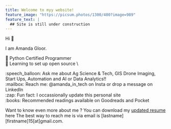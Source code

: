 ```yaml
---
title: Welcome to myy website!
feature_image: "https://picsum.photos/1300/400?image=989"
feature_text: |
  ## Site is still under construction 
---
```


Hi :wave:

I am Amanda Gloor.

:telescope: Python Certified Programmer \
:seedling: Learning to set up open source \
<p>  
:speech_balloon: Ask me about Ag Science & Tech, GIS Drone Imaging, Start Ups, Automation and AI or Data Analytics!! <br>
:mailbox: Reach me: @amanda_in_tech on Insta or drop a message on LinkedIn <br>
:zap: Fun fact: I occassionally update this personal site <br>
:books: Recommended readings available on Goodreads and Pocket 
</p>

Want to know even more about me ?
You can download my [updated resume](https://github.com/amandagloor/amandagloor.github.io/blob/main/resume.md) here
The best way to reach me is via email is [lastname][firstname]15[at]gmail.com.

